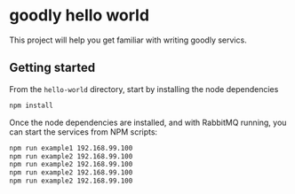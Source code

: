 # goodly hello world
This project will help you get familiar with writing goodly servics.

## Getting started

From the `hello-world` directory, start by installing the node dependencies
```sh
npm install
```

Once the node dependencies are installed, and with RabbitMQ running, you can start the services from NPM scripts:

```sh
npm run example1 192.168.99.100
npm run example2 192.168.99.100
npm run example2 192.168.99.100
npm run example2 192.168.99.100
npm run example2 192.168.99.100
```
